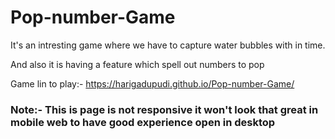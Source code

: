 # Pop-number-Game
It's an intresting game where we have to capture water bubbles with in time.

And also it is having a feature which spell out numbers to pop

Game lin to play:- https://harigadupudi.github.io/Pop-number-Game/

### Note:- This is page is not responsive it won't look that great in mobile web to have good  experience open in desktop 
